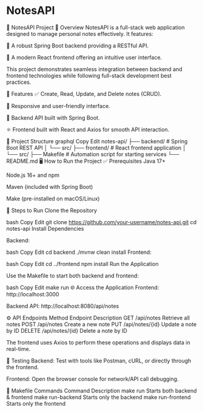 # NotesAPI

📝 NotesAPI Project
📖 Overview
NotesAPI is a full-stack web application designed to manage personal notes effectively. It features:

🔧 A robust Spring Boot backend providing a RESTful API.

🎨 A modern React frontend offering an intuitive user interface.

This project demonstrates seamless integration between backend and frontend technologies while following full-stack development best practices.

🚀 Features
✅ Create, Read, Update, and Delete notes (CRUD).

📱 Responsive and user-friendly interface.

🔗 Backend API built with Spring Boot.

⚛️ Frontend built with React and Axios for smooth API interaction.

📁 Project Structure
graphql
Copy
Edit
notes-api/
├── backend/           # Spring Boot REST API
│   └── src/
├── frontend/          # React frontend application
│   └── src/
├── Makefile           # Automation script for starting services
└── README.md
🖥️ How to Run the Project
✅ Prerequisites
Java 17+

Node.js 16+ and npm

Maven (included with Spring Boot)

Make (pre-installed on macOS/Linux)

🔧 Steps to Run
Clone the Repository

bash
Copy
Edit
git clone https://github.com/your-username/notes-api.git
cd notes-api
Install Dependencies

Backend:

bash
Copy
Edit
cd backend
./mvnw clean install
Frontend:

bash
Copy
Edit
cd ../frontend
npm install
Run the Application

Use the Makefile to start both backend and frontend:

bash
Copy
Edit
make run
🌐 Access the Application
Frontend: http://localhost:3000

Backend API: http://localhost:8080/api/notes

⚙️ API Endpoints
Method	Endpoint	Description
GET	/api/notes	Retrieve all notes
POST	/api/notes	Create a new note
PUT	/api/notes/{id}	Update a note by ID
DELETE	/api/notes/{id}	Delete a note by ID

The frontend uses Axios to perform these operations and displays data in real-time.

🧪 Testing
Backend: Test with tools like Postman, cURL, or directly through the frontend.

Frontend: Open the browser console for network/API call debugging.

📂 Makefile Commands
Command	Description
make run	Starts both backend & frontend
make run-backend	Starts only the backend
make run-frontend	Starts only the frontend

